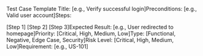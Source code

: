 Test Case Template
Title: [e.g., Verify successful login]Preconditions: [e.g., Valid user account]Steps:

[Step 1]
[Step 2]
[Step 3]Expected Result: [e.g., User redirected to homepage]Priority: [Critical, High, Medium, Low]Type: [Functional, Negative, Edge Case, Security]Risk Level: [Critical, High, Medium, Low]Requirement: [e.g., US-101]

